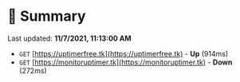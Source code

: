 # 📖 Summary
Last updated: **11/7/2021, 11:13:00 AM**

- `GET` [https://uptimerfree.tk](https://uptimerfree.tk) - **Up** (914ms)
- `GET` [https://monitoruptimer.tk](https://monitoruptimer.tk) - **Down** (272ms)
